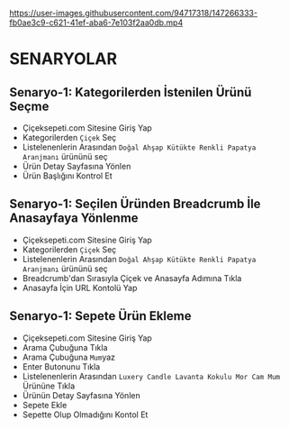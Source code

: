 


https://user-images.githubusercontent.com/94717318/147266333-fb0ae3c9-c621-41ef-aba6-7e103f2aa0db.mp4




# SENARYOLAR
## Senaryo-1: Kategorilerden İstenilen Ürünü Seçme
- Çiçeksepeti.com Sitesine Giriş Yap
- Kategorilerden `Çiçek` Seç
- Listelenenlerin Arasından `Doğal Ahşap Kütükte Renkli Papatya Aranjmanı` ürününü seç
- Ürün Detay Sayfasına Yönlen
- Ürün Başlığını Kontrol Et

## Senaryo-1: Seçilen Üründen Breadcrumb İle Anasayfaya Yönlenme
- Çiçeksepeti.com Sitesine Giriş Yap
- Kategorilerden `Çiçek` Seç
- Listelenenlerin Arasından `Doğal Ahşap Kütükte Renkli Papatya Aranjmanı` ürününü seç
- Breadcrumb'dan Sırasıyla Çiçek ve Anasayfa Adımına  Tıkla
- Anasayfa İçin URL Kontolü Yap

## Senaryo-1: Sepete Ürün Ekleme
- Çiçeksepeti.com Sitesine Giriş Yap
- Arama Çubuğuna Tıkla
- Arama Çubuğuna `Mum`yaz
- Enter Butonunu Tıkla
- Listelenenlerin Arasından `Luxery Candle Lavanta Kokulu Mor Cam Mum` Ürününe Tıkla
- Ürünün Detay Sayfasına Yönlen
- Sepete Ekle
- Sepette Olup Olmadığını Kontol Et
 


